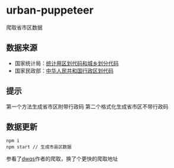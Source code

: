 # urban-puppeteer
爬取省市区数据

## 数据来源
* 国家统计局：[统计用区划代码和城乡划分代码](http://www.stats.gov.cn/tjsj/tjbz/tjyqhdmhcxhfdm/2016/index.html)
* 国家民政部：[中华人民共和国行政区划代码](http://www.mca.gov.cn/article/sj/tjbz/a/)

## 提示
第一个方法生成省市区附带行政码
第二个格式化生成省市区不带行政码

## 数据更新
```
npm i
npm start // 生成市县区数据
```

参看了[dwqs](https://github.com/dwqs/area-puppeteer.git )作者的爬取，换了个更快的爬取地址